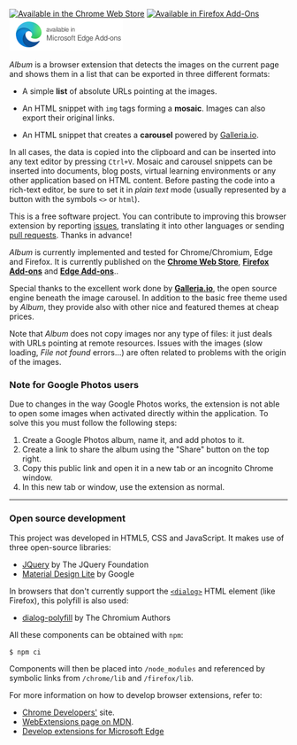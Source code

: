 
[![Available in the Chrome Web Store](https://raw.githubusercontent.com/projectestac/album/master/misc/chrome-store/ChromeWebStore_Badge_v2_206x58.png)](https://chrome.google.com/webstore/detail/album/obknigmaekkacdkckfeegcfiefdaeked)  [![Available in Firefox Add-Ons](https://raw.githubusercontent.com/projectestac/album/master/misc/firefox-addons/amo_badge.png)](https://addons.mozilla.org/firefox/addon/photo-album/)  [![Available in Microsoft Edge Add-Ons](https://raw.githubusercontent.com/projectestac/album/master/misc/microsoft-edge-store/edge-store-badge.png)](https://microsoftedge.microsoft.com/addons/detail/%C3%A0lbum/dldelfmgohfegmibjdpijkbdaedoddlg)

_Album_ is a browser extension that detects the images on the current page and shows them in a list that can be exported in three different formats:

* A simple **list** of absolute URLs pointing at the images.

* An HTML snippet with `img` tags forming a **mosaic**. Images can also export their original links.

* An HTML snippet that creates a **carousel** powered by [Galleria.io](http://galleria.io).

In all cases, the data is copied into the clipboard and can be inserted into any text editor by pressing `Ctrl+V`. Mosaic and carousel snippets can be inserted into documents, blog posts, virtual learning environments or any other application based on HTML content. Before pasting the code into a rich-text editor, be sure to set it in _plain text_ mode (usually represented by a button with the symbols `<>` or `html`).

This is a free software project. You can contribute to improving this browser extension by reporting [issues](https://github.com/projectestac/album/issues), translating it into other languages or sending [pull requests](https://github.com/projectestac/album/pulls). Thanks in advance!

_Album_ is currently implemented and tested for Chrome/Chromium, Edge and Firefox. It is currently published on the **[Chrome Web Store](https://chrome.google.com/webstore/detail/album/obknigmaekkacdkckfeegcfiefdaeked)**, **[Firefox Add-ons](https://addons.mozilla.org/ca/firefox/addon/photo-album/)** and **[Edge Add-ons](https://microsoftedge.microsoft.com/addons/detail/%C3%A0lbum/dldelfmgohfegmibjdpijkbdaedoddlg)**..

Special thanks to the excellent work done by **[Galleria.io](http://galleria.io)**, the open source engine beneath the image carousel. In addition to the basic free theme used by _Album_, they provide also with other nice and featured themes at cheap prices.

Note that _Album_ does not copy images nor any type of files: it just deals with URLs pointing at remote resources. Issues with the images (slow loading, _File not found_ errors...) are often related to problems with the origin of the images.

### Note for Google Photos users
Due to changes in the way Google Photos works, the extension is not able to open some images when activated directly within the application.
To solve this you must follow the following steps:
1) Create a Google Photos album, name it, and add photos to it.
2) Create a link to share the album using the "Share" button on the top right.
3) Copy this public link and open it in a new tab or an incognito Chrome window.
4) In this new tab or window, use the extension as normal.

---

### Open source development
This project was developed in HTML5, CSS and JavaScript. It makes use of three open-source libraries:

* [JQuery](http://jquery.com) by The JQuery Foundation
* [Material Design Lite](https://www.getmdl.io) by Google

In browsers that don't currently support the [`<dialog>`](https://developer.mozilla.org/ca/docs/Web/HTML/Element/dialog) HTML element (like Firefox), this polyfill is also used:

* [dialog-polyfill](https://github.com/GoogleChrome/dialog-polyfill) by The Chromium Authors

All these components can be obtained with `npm`:

```bash
$ npm ci
```

Components will then be placed into `/node_modules` and referenced by symbolic links from `/chrome/lib` and `/firefox/lib`.

For more information on how to develop browser extensions, refer to:

- [Chrome Developers'](https://developer.chrome.com/extensions) site.
- [WebExtensions page on MDN](https://developer.mozilla.org/en-US/Add-ons/WebExtensions).
- [Develop extensions for Microsoft Edge](https://developer.microsoft.com/en-us/microsoft-edge/extensions/)
